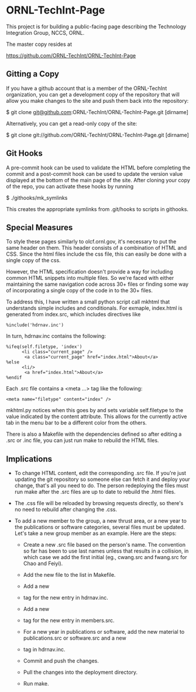 ORNL-TechInt-Page
=================

This project is for building a public-facing page describing the
Technology Integration Group, NCCS, ORNL.

The master copy resides at

   https://github.com/ORNL-TechInt/ORNL-TechInt-Page


Gitting a Copy
--------------

If you have a github account that is a member of the ORNL-TechInt
organization, you can get a development copy of the repository that
will allow you make changes to the site and push them back into the
repository:

 $ git clone git@github.com:ORNL-TechInt/ORNL-TechInt-Page.git [dirname]

Alternatively, you can get a read-only copy of the site:

 $ git clone git://github.com/ORNL-TechInt/ORNL-TechInt-Page.git [dirname]


Git Hooks
---------

A pre-commit hook can be used to validate the HTML before completing
the commit and a post-commit hook can be used to update the version
value displayed at the bottom of the main page of the site. After
cloning your copy of the repo, you can activate these hooks by running

   $ ./githooks/mk_symlinks

This creates the appropriate symlinks from .git/hooks to scripts in
githooks.


Special Measures
----------------

To style these pages similarly to olcf.ornl.gov, it's necessary to put
the same header on them. This header consists of a combination of HTML
and CSS. Since the html files include the css file, this can easily be
done with a single copy of the css.

However, the HTML specification doesn't provide a way for including
common HTML snippets into multiple files. So we're faced with either
maintaining the same navigation code across 30+ files or finding some
way of incorporating a single copy of the code in to the 30+ files.

To address this, I have written a small python script call mkhtml that
understands simple includes and conditionals. For exmaple, index.html
is generated from index.src, which includes directives like

    %include('hdrnav.inc')

In turn, hdrnav.inc contains the following:

    %ifeq(self.filetype, 'index')
          <li class="current_page" />
           <a class="current_page" href="index.html">About</a>
    %else
          <li/>
           <a href="index.html">About</a>
    %endif

Each .src file contains a <meta ...> tag like the following:

    <meta name="filetype" content="index" />

mkhtml.py notices when this goes by and sets variable self.filetype to
the value indicated by the content attribute. This allows for the
currently active tab in the menu bar to be a different color from the
others.

There is also a Makefile with the dependencies defined so after
editing a .src or .inc file, you can just run make to rebuild the HTML
files.

Implications
------------

 * To change HTML content, edit the corresponding .src file. If you're
   just updating the git repository so someone else can fetch it and
   deploy your change, that's all you need to do. The person
   redeploying the files must run make after the .src files are up to
   date to rebuild the .html files.

 * The .css file will be reloaded by browsing requests directly, so
   there's no need to rebuild after changing the .css.

 * To add a new member to the group, a new thrust area, or a new year
   to the publications or software categories, several files must be
   updated. Let's take a new group member as an example. Here are the steps:

    * Create a new .src file based on the person's name. The
      convention so far has been to use last names unless that results
      in a collision, in which case we add the first initial (eg.,
      cwang.src and fwang.src for Chao and Feiyi).

    * Add the new file to the list in Makefile.

    * Add a new <li> tag for the new entry in hdrnav.inc.

    * Add a new <li> tag for the new entry in members.src.

    * For a new year in publications or software, add the new material
      to publications.src or software.src and a new <li> tag in
      hdrnav.inc.

    * Commit and push the changes.

    * Pull the changes into the deployment directory.

    * Run make.


